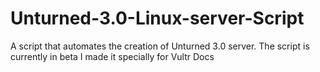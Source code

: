 # Unturned-3.0-Linux-server-Script
A script that automates the creation of Unturned 3.0 server. The script is currently in beta
I made it specially for Vultr Docs
